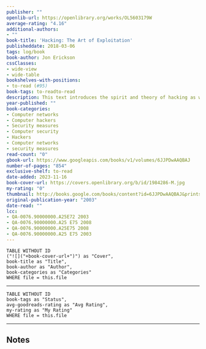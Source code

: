 ```yaml
---
publisher: ""
openlib-url: https://openlibrary.org/works/OL5603179W
average-rating: "4.16"
additional-authors:
- ""
book-title: 'Hacking: The Art of Exploitation'
publisheddate: 2018-03-06
tags: log/book
book-author: Jon Erickson
cssClasses:
- wide-view
- wide-table
bookshelves-with-positions:
- to-read (#95)
book-tags: to-readto-read
description: This text introduces the spirit and theory of hacking as well as the science behind it all; it also provides some core techniques and tricks of hacking so you can think like a hacker, write your own hacks or thwart potential system attacks.
year-published: ""
book-categories:
- Computer networks
- Computer hackers
- Security measures
- Computer security
- Hackers
- Computer networks
- security measures
read-count: "0"
gbook-url: https://www.googleapis.com/books/v1/volumes/6JJPDwAAQBAJ
number-of-pages: "854"
exclusive-shelf: to-read
date-added: 2023-11-16
book-cover-url: https://covers.openlibrary.org/b/id/1984286-M.jpg
my-rating: "0"
thumbnail: http://books.google.com/books/content?id=6JJPDwAAQBAJ&printsec=frontcover&img=1&zoom=1&edge=curl&source=gbs_api
original-publication-year: "2003"
date-read: ""
lcc:
- QA-0076.90000000.A25E72 2003
- QA-0076.90000000.A25 E75 2008
- QA-0076.90000000.A25E75 2008
- QA-0076.90000000.A25 E75 2003
---
```


```dataview
TABLE WITHOUT ID
("![]("+book-cover-url+")") as "Cover",
book-title as "Title",
book-author as "Author",
book-categories as "Categories"
WHERE file = this.file
```
---
```dataview
TABLE WITHOUT ID
book-tags as "Status",
avg-goodreads-rating as "Avg Rating",
my-rating as "My Rating"
WHERE file = this.file
```
---
## Notes


